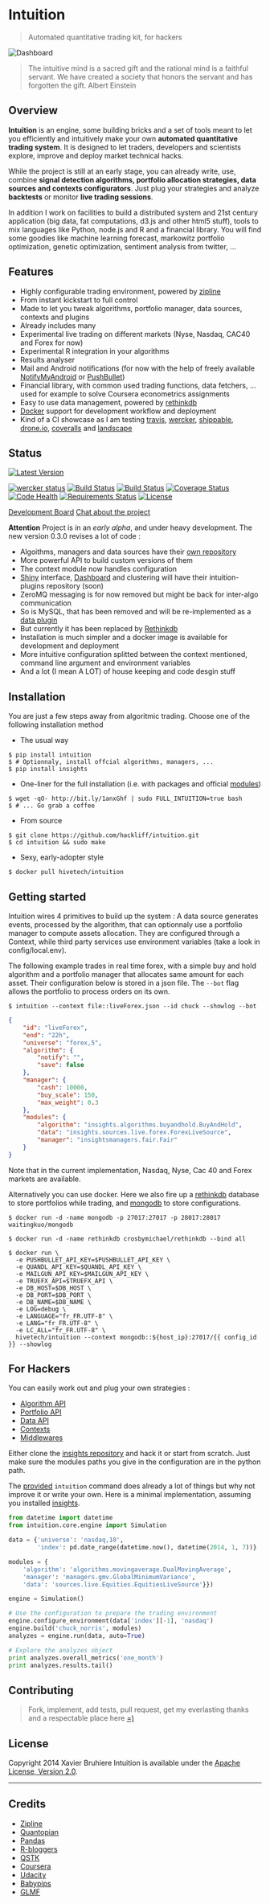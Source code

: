 Intuition
=========

> Automated quantitative trading kit, for hackers


![Dashboard](https://raw.github.com/hivetech/hivetech.github.io/master/images/QuantDashboard.png)

> The intuitive mind is a sacred gift and the rational mind is a faithful
> servant. We have created a society that honors the servant and has forgotten
> the gift.
Albert Einstein


Overview
--------

**Intuition** is an engine, some building bricks and a set of tools meant to
let you efficiently and intuitively make your own **automated quantitative trading
system**. It is designed to let traders, developers and scientists explore,
improve and deploy market technical hacks.

While the project is still at an early stage, you can already write, use, combine
**signal detection algorithms, portfolio allocation strategies, data sources
and contexts configurators**. Just plug your strategies and analyze
**backtests** or monitor **live trading sessions**.

In addition I work on facilities to build a distributed system and
21st century application (big data, fat computations, d3.js and other html5
stuff), tools to mix languages like Python, node.js and R and a financial
library. You will find some goodies like machine learning forecast, markowitz
portfolio optimization, genetic optimization, sentiment analysis from twitter, ...


Features
--------

* Highly configurable trading environment, powered by [zipline](https://github.com/quantopian/zipline)
* From instant kickstart to full control
* Made to let you tweak algorithms, portfolio manager, data sources, contexts and plugins
* Already includes many
* Experimental live trading on different markets (Nyse, Nasdaq, CAC40 and Forex for now)
* Experimental R integration in your algorithms
* Results analyser
* Mail and Android notifications (for now with the help of freely available [NotifyMyAndroid](http://www.notifymyandroid.com/) or [PushBullet](https://www.pushbullet.com))
* Financial library, with common used trading functions, data fetchers, ... used for example to solve Coursera econometrics assignments
* Easy to use data management, powered by [rethinkdb](rethinkdb.com)
* [Docker](docker.io) support for development workflow and deployment
* Kind of a CI showcase as I am testing [travis](https://travis-ci.org), [wercker](wercker.com), [shippable](shippable.com), [drone.io](shippable.com), [coveralls](coveralls.io) and [landscape](landscape.io)


Status
------

[![Latest Version](https://pypip.in/v/intuition/badge.png)](https://pypi.python.org/pypi/intuition/)
<!--[![wercker status](https://app.wercker.com/status/f39a4be40502a31b3dcb94875c787b56/m "wercker status")](https://app.wercker.com/project/bykey/f39a4be40502a31b3dcb94875c787b56)-->
[![wercker status](https://app.wercker.com/status/f39a4be40502a31b3dcb94875c787b56 "wercker status")](https://app.wercker.com/project/bykey/f39a4be40502a31b3dcb94875c787b56)
[![Build Status](https://drone.io/github.com/hackliff/intuition/status.png)](https://drone.io/github.com/hackliff/intuition/latest)
[![Build Status](https://travis-ci.org/hackliff/intuition.png?branch=master)](https://travis-ci.org/hackliff/intuition)
[![Coverage Status](https://coveralls.io/repos/hackliff/intuition/badge.png)](https://coveralls.io/r/hackliff/intuition)
[![Code Health](https://landscape.io/github/hackliff/intuition/master/landscape.png)](https://landscape.io/github/hackliff/intuition/master)
[![Requirements Status](https://requires.io/github/hackliff/intuition/requirements.png?branch=master)](https://requires.io/github/hackliff/intuition/requirements/?branch=master)
[![License](https://pypip.in/license/intuition/badge.png)](https://pypi.python.org/pypi/intuition/)

[Development Board][1]
[Chat about the project][3]

**Attention** Project is in an *early alpha*, and under heavy development.
 The new version 0.3.0 revises a lot of code :

* Algoithms, managers and data sources have their [own repository][2]
* More powerful API to build custom versions of them
* The context module now handles configuration
* [Shiny](http://www.rstudio.com/shiny/) interface, [Dashboard](http://fdietz.github.io/team_dashboard/) and clustering will have their intuition-plugins repository (soon)
* ZeroMQ messaging is for now removed but might be back for inter-algo communication
* So is MySQL, that has been removed and will be re-implemented as a [data plugin](https://github.com/hackliff/insights/tree/master/insights/plugins)
* But currently it has been replaced by [Rethinkdb](rethinkdb.com)
* Installation is much simpler and a docker image is available for development and deployment
* More intuitive configuration splitted between the context mentioned, command line argument and environment variables
* And a lot (I mean A LOT) of house keeping and code desgin stuff


Installation
------------

You are just a few steps away from algoritmic trading. Choose one of the
following installation method

* The usual way

```console
$ pip install intuition
$ # Optionnaly, install offcial algorithms, managers, ...
$ pip install insights
```

* One-liner for the full installation (i.e. with packages and official
  [modules](https://github.com/hackliff/insights))

```console
$ wget -qO- http://bit.ly/1anxGhf | sudo FULL_INTUITION=true bash
$ # ... Go grab a coffee
```

* From source

```console
$ git clone https://github.com/hackliff/intuition.git
$ cd intuition && sudo make
```

* Sexy, early-adopter style

```console
$ docker pull hivetech/intuition
```

Getting started
---------------

Intuition wires 4 primitives to build up the system : A data source generates
events, processed by the algorithm, that can optionnaly use a portfolio manager
to compute assets allocation. They are configured through a Context, while
third party services use environment variables (take a look in
config/local.env).

The following example trades in real time forex, with a simple buy and hold
algorithm and a portfolio manager that allocates same amount for each asset.
Their configuration below is stored in a json file. The `--bot` flag allows
the portfolio to process orders on its own.

```console
$ intuition --context file::liveForex.json --id chuck --showlog --bot
```

```json
{
    "id": "liveForex",
    "end": "22h",
    "universe": "forex,5",
    "algorithm": {
        "notify": "",
        "save": false
    },
    "manager": {
        "cash": 10000,
        "buy_scale": 150,
        "max_weight": 0.3
    },
    "modules": {
        "algorithm": "insights.algorithms.buyandhold.BuyAndHold",
        "data": "insights.sources.live.forex.ForexLiveSource",
        "manager": "insightsmanagers.fair.Fair"
    }
}
```

Note that in the current implementation, Nasdaq, Nyse, Cac 40 and Forex markets
are available.

Alternatively you can use docker. Here we also fire up a [rethinkdb](rethinkdb.com)
database to store portfolios while trading, and
[mongodb](http://www.mongodb.org/) to store configurations.

```console
$ docker run -d -name mongodb -p 27017:27017 -p 28017:28017 waitingkuo/mongodb

$ docker run -d -name rethinkdb crosbymichael/rethinkdb --bind all

$ docker run \
  -e PUSHBULLET_API_KEY=$PUSHBULLET_API_KEY \
  -e QUANDL_API_KEY=$QUANDL_API_KEY \
  -e MAILGUN_API_KEY=$MAILGUN_API_KEY \
  -e TRUEFX_API=$TRUEFX_API \
  -e DB_HOST=$DB_HOST \
  -e DB_PORT=$DB_PORT \
  -e DB_NAME=$DB_NAME \
  -e LOG=debug \
  -e LANGUAGE="fr_FR.UTF-8" \
  -e LANG="fr_FR.UTF-8" \
  -e LC_ALL="fr_FR.UTF-8" \
  hivetech/intuition --context mongodb::${host_ip}:27017/{{ config_id }} --showlog
```

For Hackers
-----------

You can easily work out and plug your own strategies :

* [Algorithm API](https://github.com/hackliff/insights/blob/master/insights/algorithms/readme.md)
* [Portfolio API](https://github.com/hackliff/insights/blob/master/insights/managers/readme.md)
* [Data API](https://github.com/hackliff/insights/blob/master/insights/sources/readme.md)
* [Contexts](https://github.com/hackliff/insights/blob/master/insights/contexts/readme.md)
* [Middlewares](https://github.com/hackliff/insights/blob/master/insights/contexts/readme.md)

Either clone the [insights repository][2]
and hack it or start from scratch. Just make sure the modules paths you give in
the configuration are in the python path.


The [provided](https://github.com/hackliff/intuition/blob/master/app/intuition)
``intuition`` command does already a lot of things but why not improve it or
write your own. Here is a minimal implementation, assuming you installed
[insights][2].

```python
from datetime import datetime
from intuition.core.engine import Simulation

data = {'universe': 'nasdaq,10',
        'index': pd.date_range(datetime.now(), datetime(2014, 1, 7))}

modules = {
    'algorithm': 'algorithms.movingaverage.DualMovingAverage',
    'manager': 'managers.gmv.GlobalMinimumVariance',
    'data': 'sources.live.Equities.EquitiesLiveSource'}})

engine = Simulation()

# Use the configuration to prepare the trading environment
engine.configure_environment(data['index'][-1], 'nasdaq')
engine.build('chuck_norris', modules)
analyzes = engine.run(data, auto=True)

# Explore the analyzes object
print analyzes.overall_metrics('one_month')
print analyzes.results.tail()
```


Contributing
------------

> Fork, implement, add tests, pull request, get my everlasting thanks and a
> respectable place here [=)](https://github.com/jondot/groundcontrol)


License
-------

Copyright 2014 Xavier Bruhiere
Intuition is available under the [Apache License, Version 2.0](http://www.apache.org/licenses/LICENSE-2.0.html).

---------------------------------------------------------------

Credits
-------

* [Zipline](http://github.com/quantopian/zipline)
* [Quantopian](http://www.quantopian.com/)
* [Pandas](http://github.com/pydata/pandas)
* [R-bloggers](http://www.r-bloggers.com/)
* [QSTK](https://github.com/tucker777/QSTK)
* [Coursera](http://www.coursera.org/)
* [Udacity](http://www.udacity.com/)
* [Babypips](http://www.babypips.com/)
* [GLMF](http://www.unixgarden.com/)

[1]: https://trello.com/b/WvJDlynt/intuition
[2]: https://github.com/hackliff/insights
[3]: https://gitter.im/hackliff/intuition
